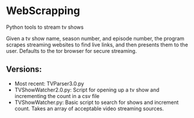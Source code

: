 # WebScrapping
Python tools to stream tv shows

Given a tv show name, season number, and episode number, the program scrapes streaming websites to find live links, 
and then presents them to the user.  Defaults to the tor browser for secure streaming.

## Versions:
* Most recent: TVParser3.0.py
* TVShowWatcher2.0.py: Script for opening up a tv show and incrementing the count in a csv file 
* TVShowWatcher.py: Basic script to search for shows and increment count.  Takes an array of acceptable video streaming sources.
